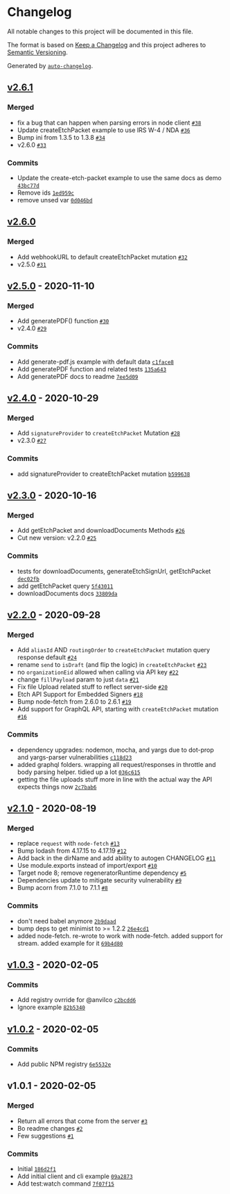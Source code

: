 # Changelog

All notable changes to this project will be documented in this file.

The format is based on [Keep a Changelog](https://keepachangelog.com/en/1.0.0/)
and this project adheres to [Semantic Versioning](https://semver.org/spec/v2.0.0.html).

Generated by [`auto-changelog`](https://github.com/CookPete/auto-changelog).

## [v2.6.1](https://github.com/anvilco/node-anvil/compare/v2.6.0...v2.6.1)

### Merged

- fix a bug that can happen when parsing errors in node client [`#38`](https://github.com/anvilco/node-anvil/pull/38)
- Update createEtchPacket example to use IRS W-4 / NDA [`#36`](https://github.com/anvilco/node-anvil/pull/36)
- Bump ini from 1.3.5 to 1.3.8 [`#34`](https://github.com/anvilco/node-anvil/pull/34)
- v2.6.0 [`#33`](https://github.com/anvilco/node-anvil/pull/33)

### Commits

- Update the create-etch-packet example to use the same docs as demo [`43bc77d`](https://github.com/anvilco/node-anvil/commit/43bc77d766e59a9c9d713958dfa460a51b246190)
- Remove ids [`1ed959c`](https://github.com/anvilco/node-anvil/commit/1ed959cdb2f9aab78d21704b20699b3313b0c8ed)
- remove unsed var [`0d046bd`](https://github.com/anvilco/node-anvil/commit/0d046bd0e9ae0251dafec9f506ecf2453c7f8f60)

## [v2.6.0](https://github.com/anvilco/node-anvil/compare/v2.5.0...v2.6.0)

### Merged

- Add webhookURL to default createEtchPacket mutation [`#32`](https://github.com/anvilco/node-anvil/pull/32)
- v2.5.0 [`#31`](https://github.com/anvilco/node-anvil/pull/31)

## [v2.5.0](https://github.com/anvilco/node-anvil/compare/v2.4.0...v2.5.0) - 2020-11-10

### Merged

- Add generatePDF() function [`#30`](https://github.com/anvilco/node-anvil/pull/30)
- v2.4.0 [`#29`](https://github.com/anvilco/node-anvil/pull/29)

### Commits

- Add generate-pdf.js example with default data [`c1face8`](https://github.com/anvilco/node-anvil/commit/c1face8232650edacbc255f5148cc6871114270e)
- Add generatePDF function and related tests [`135a643`](https://github.com/anvilco/node-anvil/commit/135a643cb1b59e76bdfdcf2f8c09ff1bad10c37d)
- Add generatePDF docs to readme [`7ee5d09`](https://github.com/anvilco/node-anvil/commit/7ee5d0969e2f2bb2d54ae0a6c3899c487fa9a90a)

## [v2.4.0](https://github.com/anvilco/node-anvil/compare/v2.3.0...v2.4.0) - 2020-10-29

### Merged

- Add `signatureProvider` to `createEtchPacket` Mutation [`#28`](https://github.com/anvilco/node-anvil/pull/28)
- v2.3.0 [`#27`](https://github.com/anvilco/node-anvil/pull/27)

### Commits

- add signatureProvider to createEtchPacket mutation [`b599638`](https://github.com/anvilco/node-anvil/commit/b599638202a3fa7d1a739d82f32a1c19ee01f7fc)

## [v2.3.0](https://github.com/anvilco/node-anvil/compare/v2.2.0...v2.3.0) - 2020-10-16

### Merged

- Add getEtchPacket and downloadDocuments Methods [`#26`](https://github.com/anvilco/node-anvil/pull/26)
- Cut new version: v2.2.0 [`#25`](https://github.com/anvilco/node-anvil/pull/25)

### Commits

- tests for downloadDocuments, generateEtchSignUrl, getEtchPacket [`dec02fb`](https://github.com/anvilco/node-anvil/commit/dec02fb1831b148a7b23ddee4c85453cfe1f6c75)
- add getEtchPacket query [`5f43011`](https://github.com/anvilco/node-anvil/commit/5f43011951caf7790c0c01d0933b14d5eb4dd38a)
- downloadDocuments docs [`33809da`](https://github.com/anvilco/node-anvil/commit/33809dacd59acb8bd591947902a7edcabaffb328)

## [v2.2.0](https://github.com/anvilco/node-anvil/compare/v2.1.0...v2.2.0) - 2020-09-28

### Merged

- Add `aliasId` AND `routingOrder` to `createEtchPacket` mutation query response default [`#24`](https://github.com/anvilco/node-anvil/pull/24)
- rename `send` to `isDraft` (and flip the logic) in `createEtchPacket` [`#23`](https://github.com/anvilco/node-anvil/pull/23)
- no `organizationEid` allowed when calling via API key [`#22`](https://github.com/anvilco/node-anvil/pull/22)
- change `fillPayload` param to just `data` [`#21`](https://github.com/anvilco/node-anvil/pull/21)
- Fix file Upload related stuff to reflect server-side [`#20`](https://github.com/anvilco/node-anvil/pull/20)
- Etch API Support for Embedded Signers [`#18`](https://github.com/anvilco/node-anvil/pull/18)
- Bump node-fetch from 2.6.0 to 2.6.1 [`#19`](https://github.com/anvilco/node-anvil/pull/19)
- Add support for GraphQL API, starting with `createEtchPacket` mutation [`#16`](https://github.com/anvilco/node-anvil/pull/16)

### Commits

- dependency upgrades: nodemon, mocha, and yargs due to dot-prop and yargs-parser vulnerabilities [`c118d23`](https://github.com/anvilco/node-anvil/commit/c118d234c4717a429b8ebda8c1f69e1002c11f56)
- added graphql folders. wrapping all request/responses in throttle and body parsing helper. tidied up a lot [`036c615`](https://github.com/anvilco/node-anvil/commit/036c615290fbd4c4d830dde6e8ea28275647ab64)
- getting the file uploads stuff more in line with the actual way the API expects things now [`2c7bab6`](https://github.com/anvilco/node-anvil/commit/2c7bab6d44c9893884c3e73a60792f0e84a936a7)

## [v2.1.0](https://github.com/anvilco/node-anvil/compare/v1.0.3...v2.1.0) - 2020-08-19

### Merged

- replace `request` with `node-fetch` [`#13`](https://github.com/anvilco/node-anvil/pull/13)
- Bump lodash from 4.17.15 to 4.17.19 [`#12`](https://github.com/anvilco/node-anvil/pull/12)
- Add back in the dirName and add ability to autogen CHANGELOG [`#11`](https://github.com/anvilco/node-anvil/pull/11)
- Use module.exports instead of import/export [`#10`](https://github.com/anvilco/node-anvil/pull/10)
- Target node 8; remove regeneratorRuntime dependency [`#5`](https://github.com/anvilco/node-anvil/pull/5)
- Dependencies update to mitigate security vulnerability [`#9`](https://github.com/anvilco/node-anvil/pull/9)
- Bump acorn from 7.1.0 to 7.1.1 [`#8`](https://github.com/anvilco/node-anvil/pull/8)

### Commits

- don't need babel anymore [`2b9daad`](https://github.com/anvilco/node-anvil/commit/2b9daad80b47a82a5e3493e70b6341aad4bee18d)
- bump deps to get minimist to &gt;= 1.2.2 [`26e4cd1`](https://github.com/anvilco/node-anvil/commit/26e4cd1d9d2f3070309f85f3fb21e5f7cab484fa)
- added node-fetch. re-wrote to work with node-fetch. added support for stream. added example for it [`69b4d80`](https://github.com/anvilco/node-anvil/commit/69b4d80a1703e840b3c055c47c1af5f1ebb98799)

## [v1.0.3](https://github.com/anvilco/node-anvil/compare/v1.0.2...v1.0.3) - 2020-02-05

### Commits

- Add registry ovrride for @anvilco [`c2bcdd6`](https://github.com/anvilco/node-anvil/commit/c2bcdd629806124f09b7fe56d13a3d5c301d415c)
- Ignore example [`82b5340`](https://github.com/anvilco/node-anvil/commit/82b53403be3ce73190a3c3cce2a1e1a61b619d03)

## [v1.0.2](https://github.com/anvilco/node-anvil/compare/v1.0.1...v1.0.2) - 2020-02-05

### Commits

- Add public NPM registry [`6e5532e`](https://github.com/anvilco/node-anvil/commit/6e5532e148171571e92ca82c7a0babe5f5dabea3)

## v1.0.1 - 2020-02-05

### Merged

- Return all errors that come from the server [`#3`](https://github.com/anvilco/node-anvil/pull/3)
- Bo readme changes [`#2`](https://github.com/anvilco/node-anvil/pull/2)
- Few suggestions [`#1`](https://github.com/anvilco/node-anvil/pull/1)

### Commits

- Initial [`186d2f1`](https://github.com/anvilco/node-anvil/commit/186d2f1258a335687fd40a77fa08600c4f2633ba)
- Add initial client and cli example [`09a2873`](https://github.com/anvilco/node-anvil/commit/09a28733142597a0fb4ef13dd8fdbeee50c55c43)
- Add test:watch command [`7f07f15`](https://github.com/anvilco/node-anvil/commit/7f07f15521df392655976d51b9378c1b6c3e6837)
